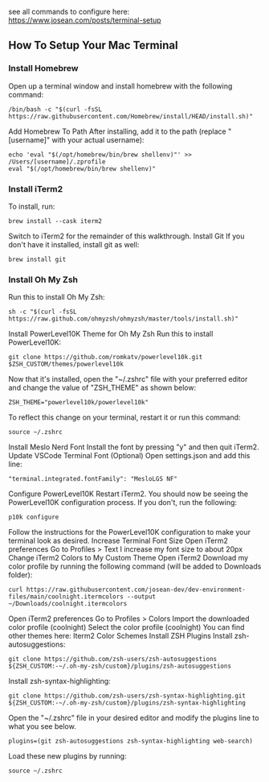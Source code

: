 see all commands to configure here:
https://www.josean.com/posts/terminal-setup

## How To Setup Your Mac Terminal
### Install Homebrew
Open up a terminal window and install homebrew with the following command:
```
/bin/bash -c "$(curl -fsSL https://raw.githubusercontent.com/Homebrew/install/HEAD/install.sh)"
```
Add Homebrew To Path
After installing, add it to the path (replace "[username]" with your actual username):
```
echo 'eval "$(/opt/homebrew/bin/brew shellenv)"' >> /Users/[username]/.zprofile
eval "$(/opt/homebrew/bin/brew shellenv)"
```
### Install iTerm2
To install, run:
```
brew install --cask iterm2
```
Switch to iTerm2 for the remainder of this walkthrough.
Install Git
If you don't have it installed, install git as well:
```
brew install git
```
### Install Oh My Zsh
Run this to install Oh My Zsh:
```
sh -c "$(curl -fsSL https://raw.github.com/ohmyzsh/ohmyzsh/master/tools/install.sh)"
```
Install PowerLevel10K Theme for Oh My Zsh
Run this to install PowerLevel10K:
```
git clone https://github.com/romkatv/powerlevel10k.git $ZSH_CUSTOM/themes/powerlevel10k
```
Now that it's installed, open the "~/.zshrc" file with your preferred editor and change the value of "ZSH_THEME" as shown below:
```
ZSH_THEME="powerlevel10k/powerlevel10k"
```
To reflect this change on your terminal, restart it or run this command:
```
source ~/.zshrc
```
Install Meslo Nerd Font
Install the font by pressing "y" and then quit iTerm2.
Update VSCode Terminal Font (Optional)
Open settings.json and add this line:
```
"terminal.integrated.fontFamily": "MesloLGS NF"
```
Configure PowerLevel10K
Restart iTerm2. You should now be seeing the PowerLevel10K configuration process. If you don't, run the following:
```
p10k configure
```
Follow the instructions for the PowerLevel10K configuration to make your terminal look as desired.
Increase Terminal Font Size
Open iTerm2 preferences
Go to Profiles > Text
I increase my font size to about 20px
Change iTerm2 Colors to My Custom Theme
Open iTerm2
Download my color profile by running the following command (will be added to Downloads folder):
```
curl https://raw.githubusercontent.com/josean-dev/dev-environment-files/main/coolnight.itermcolors --output ~/Downloads/coolnight.itermcolors
```
Open iTerm2 preferences
Go to Profiles > Colors
Import the downloaded color profile (coolnight)
Select the color profile (coolnight)
You can find other themes here: Iterm2 Color Schemes
Install ZSH Plugins
Install zsh-autosuggestions:
```
git clone https://github.com/zsh-users/zsh-autosuggestions ${ZSH_CUSTOM:-~/.oh-my-zsh/custom}/plugins/zsh-autosuggestions
```

Install zsh-syntax-highlighting:
```
git clone https://github.com/zsh-users/zsh-syntax-highlighting.git ${ZSH_CUSTOM:-~/.oh-my-zsh/custom}/plugins/zsh-syntax-highlighting
```
Open the "~/.zshrc" file in your desired editor and modify the plugins line to what you see below.
```
plugins=(git zsh-autosuggestions zsh-syntax-highlighting web-search)
```
Load these new plugins by running:
```
source ~/.zshrc
```

